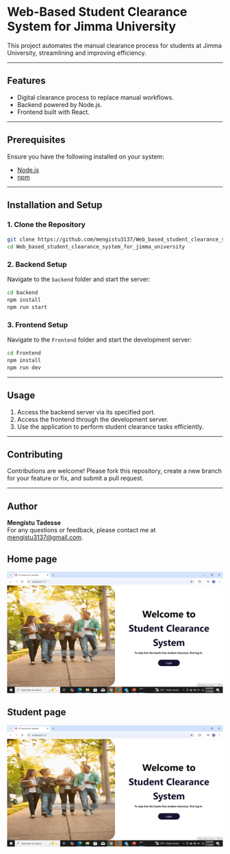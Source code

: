 
# Web-Based Student Clearance System for Jimma University

This project automates the manual clearance process for students at Jimma University, streamlining and improving efficiency.

---

## Features
- Digital clearance process to replace manual workflows.
- Backend powered by Node.js.
- Frontend built with React.

---

## Prerequisites
Ensure you have the following installed on your system:
- [Node.js](https://nodejs.org/)
- [npm](https://www.npmjs.com/)

---

## Installation and Setup

### 1. Clone the Repository
```bash
git clone https://github.com/mengistu3137/Web_based_student_clearance_system_for_jimma_university.git
cd Web_based_student_clearance_system_for_jimma_university
```

### 2. Backend Setup
Navigate to the `backend` folder and start the server:
```bash
cd backend
npm install
npm run start
```

### 3. Frontend Setup
Navigate to the `Frontend` folder and start the development server:
```bash
cd Frontend
npm install
npm run dev
```

---

## Usage
1. Access the backend server via its specified port.
2. Access the frontend through the development server.
3. Use the application to perform student clearance tasks efficiently.

---

## Contributing
Contributions are welcome! Please fork this repository, create a new branch for your feature or fix, and submit a pull request.

---



## Author
**Mengistu Tadesse**  
For any questions or feedback, please contact me at [mengistu3137@gmail.com](mailto:mengistu3137@gmail.com).

## Home page
![image alt](https://github.com/mengistu3137/Web_based_student_clearance_system_for_jimma_university/blob/2542b71eaf03c94a9ce258c75b468c8313a4bff8/Home_page.jpg?raw=true)
## Student page
![Student page](https://github.com/mengistu3137/Web_based_student_clearance_system_for_jimma_university/blob/2542b71eaf03c94a9ce258c75b468c8313a4bff8/Home_page.jpg)
